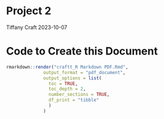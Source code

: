 Project 2
================
Tiffany Craft
2023-10-07

# Code to Create this Document

<!-- adding the code chunk to render the document but set it to not evaluate, and with all of the options set to create the table of contents, numbered sections, and data frames printed to match the original PDF -->

``` r
rmarkdown::render("craftt_R Markdown PDF.Rmd", 
              output_format = "pdf_document",
              output_options = list(
                toc = TRUE,
                toc_depth = 2,
                number_sections = TRUE,
                df_print = "tibble"
                )
              )
```
